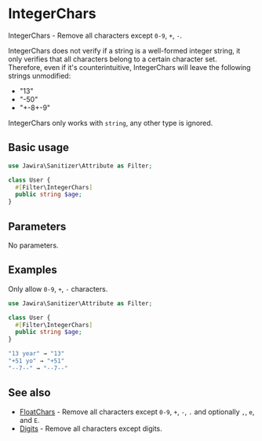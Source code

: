 # IntegerChars

IntegerChars - Remove all characters except `0-9`, `+`, `-`.

IntegerChars does not verify if a string is a well-formed integer string, it
only verifies that all characters belong to a certain character set.<br>
Therefore, even if it's counterintuitive, IntegerChars will leave the following
strings unmodified:

* "13"
* "-50"
* "+-8+-9"

IntegerChars only works with `string`, any other type is ignored.

## Basic usage

```php
use Jawira\Sanitizer\Attribute as Filter;

class User {
  #[Filter\IntegerChars]
  public string $age;
}
```

## Parameters

No parameters.

## Examples

Only allow `0-9`, `+`, `-` characters.

```php
use Jawira\Sanitizer\Attribute as Filter;

class User {
  #[Filter\IntegerChars]
  public string $age;
}
```

```php
"13 year" → "13"
"+51 yo" → "+51"
"--7--" → "--7--"
```

## See also

* [FloatChars](FloatChars.md) - Remove all characters except `0-9`, `+`, `-`, `.`
and optionally `,`, `e`, and `E`.
* [Digits](Digits.md) - Remove all characters except digits.
